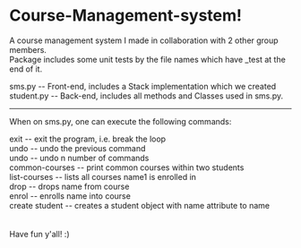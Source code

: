# Course-Management-system!

A course management system I made in collaboration with 2 other group members. <br />
Package includes some unit tests by the file names which have _test at the end of it. <br />

sms.py -- Front-end, includes a Stack implementation which we created <br />
student.py -- Back-end, includes all methods and Classes used in sms.py. <br />

---------
When on sms.py, one can execute the following commands:

exit -- exit the program, i.e. break the loop <br />
undo -- undo the previous command <br />
undo <n> -- undo n number of commands <br />
common-courses <name1> <name2> -- print common courses within two students <br />
list-courses <name1> -- lists all courses name1 is enrolled in <br />
drop <name> <course> -- drops name from course <br />
enrol <name> <course> -- enrolls name into course <br />
create student <name> -- creates a student object with name attribute to name <br />
<br /><br />
Have fun y'all! :)
